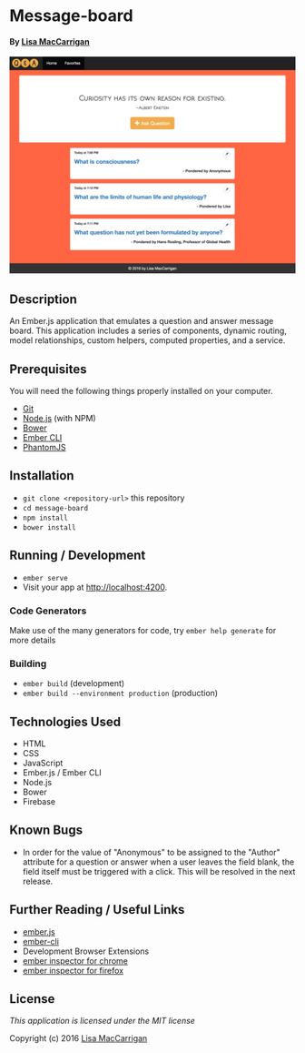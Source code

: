 # Message-board

#### By [Lisa MacCarrigan](https://github.com/lisamaccarrigan)

![screenshot of project main page](/public/images/web-app.png)

## Description

An Ember.js application that emulates a question and answer message board. This application includes a series of components, dynamic routing, model relationships, custom helpers, computed properties, and a service.

## Prerequisites

You will need the following things properly installed on your computer.

* [Git](http://git-scm.com/)
* [Node.js](http://nodejs.org/) (with NPM)
* [Bower](http://bower.io/)
* [Ember CLI](http://ember-cli.com/)
* [PhantomJS](http://phantomjs.org/)

## Installation

* `git clone <repository-url>` this repository
* `cd message-board`
* `npm install`
* `bower install`

## Running / Development

* `ember serve`
* Visit your app at [http://localhost:4200](http://localhost:4200).

### Code Generators

Make use of the many generators for code, try `ember help generate` for more details

### Building

* `ember build` (development)
* `ember build --environment production` (production)

## Technologies Used

* HTML
* CSS
* JavaScript
* Ember.js / Ember CLI
* Node.js
* Bower
* Firebase

## Known Bugs

* In order for the value of "Anonymous" to be assigned to the "Author" attribute for a question or answer when a user leaves the field blank, the field itself must be triggered with a click. This will be resolved in the next release.

## Further Reading / Useful Links

* [ember.js](http://emberjs.com/)
* [ember-cli](http://ember-cli.com/)
* Development Browser Extensions
* [ember inspector for chrome](https://chrome.google.com/webstore/detail/ember-inspector/bmdblncegkenkacieihfhpjfppoconhi)
* [ember inspector for firefox](https://addons.mozilla.org/en-US/firefox/addon/ember-inspector/)

## License

*This application is licensed under the MIT license*

Copyright (c) 2016 [Lisa MacCarrigan](https://github.com/lisamaccarrigan)
